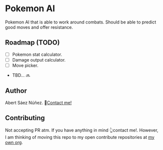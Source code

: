 # Pokemon AI

Pokemon AI that is able to work around combats. Should be able to predict good moves and offer resistance.

## Roadmap (TODO)

* [ ] Pokemon stat calculator.
* [ ] Damage output calculator.
* [ ] Move picker.
* TBD... 🔜

## Author

Abert Sáez Núñez. 📨[Contact me!](mailto:albertsigmaeng@gmail.com)

## Contributing

Not accepting PR atm. If you have anything in mind 👆contact me!. However, I am thinking of moving this repo to my open contribute repositories at [my own org](https://github.com/org-as43z).